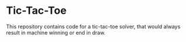 # Tic-Tac-Toe
This repository contains code for a tic-tac-toe solver, that would always result in machine winning or end in draw.
